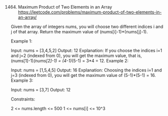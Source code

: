 1464. Maximum Product of Two Elements in an Array
      https://leetcode.com/problems/maximum-product-of-two-elements-in-an-array/

Given the array of integers nums, you will choose two different indices i and j of that array. Return the maximum value of (nums[i]-1)*(nums[j]-1).


Example 1:

Input: nums = [3,4,5,2]
Output: 12
Explanation: If you choose the indices i=1 and j=2 (indexed from 0), you will get the maximum value, that is, (nums[1]-1)*(nums[2]-1) = (4-1)*(5-1) = 3*4 = 12.
Example 2:

Input: nums = [1,5,4,5]
Output: 16
Explanation: Choosing the indices i=1 and j=3 (indexed from 0), you will get the maximum value of (5-1)*(5-1) = 16.
Example 3:

Input: nums = [3,7]
Output: 12


Constraints:

2 <= nums.length <= 500
1 <= nums[i] <= 10^3